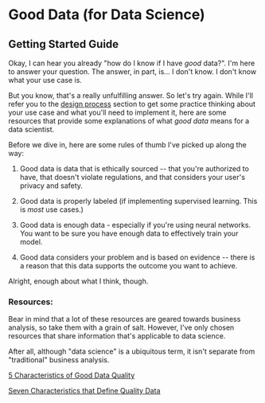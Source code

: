 # Good Data (for Data Science)

## Getting Started Guide

Okay, I can hear you already "how do I know if I have *good* data?". I'm here to answer your question. The answer, in part, is... I don't know. I don't know what your use case is.

But you know, that's a really unfulfilling answer. So let's try again. While I'll refer you to the [design process]() section to get some practice thinking about your use case and what you'll need to implement it, here are some resources that provide some explanations of what *good data* means for a data scientist.

Before we dive in, here are some rules of thumb I've picked up along the way:

1. Good data is data that is ethically sourced -- that you're authorized to have, that doesn't violate regulations, and that considers your user's privacy and safety.

2. Good data is properly labeled (if implementing supervised learning. This is *most* use cases.)

3. Good data is enough data - especially if you're using neural networks. You want to be sure you have enough data to effectively train your model.

4. Good data considers your problem and is based on evidence -- there is a reason that this data supports the outcome you want to achieve.

Alright, enough about what I think, though.

### Resources:

Bear in mind that a lot of these resources are geared towards business analysis, so take them with a grain of salt. However, I've only chosen resources that share information that's applicable to data science.

After all, although "data science" is a ubiquitous term, it isn't separate from "traditional" business analysis.

[5 Characteristics of Good Data Quality](https://www.precisely.com/blog/data-quality/5-characteristics-of-data-quality)

[Seven Characteristics that Define Quality Data](https://www.blazent.com/seven-characteristics-define-quality-data/)
